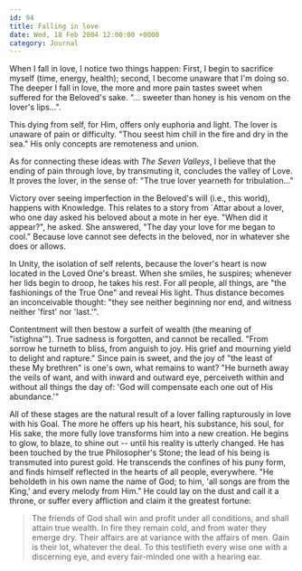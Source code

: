 ```yaml
---
id: 94
title: Falling in love
date: Wed, 18 Feb 2004 12:00:00 +0000
category: Journal
---
```


When I fall in love, I notice two things happen: First, I begin to
sacrifice myself (time, energy, health); second, I become unaware that
I'm doing so.  The deeper I fall in love, the more and more pain tastes
sweet when suffered for the Beloved's sake.  "... sweeter than honey is
his venom on the lover's lips...".

This dying from self, for Him, offers only euphoria and light.  The
lover is unaware of pain or difficulty.  "Thou seest him chill in the
fire and dry in the sea."  His only concepts are remoteness and union.

As for connecting these ideas with *The Seven Valleys*, I believe that the
ending of pain through love, by transmuting it, concludes the valley of
Love.  It proves the lover, in the sense of: "The true lover yearneth
for tribulation..."

Victory over seeing imperfection in the Beloved's will (i.e., this
world), happens with Knowledge.  This relates to a story from `Attar
about a lover, who one day asked his beloved about a mote in her
eye. "When did it appear?", he asked.  She answered, "The day your love
for me began to cool."  Because love cannot see defects in the beloved,
nor in whatever she does or allows.

In Unity, the isolation of self relents, because the lover's heart is
now located in the Loved One's breast.  When she smiles, he suspires;
whenever her lids begin to droop, he takes his rest.  For all people,
all things, are "the fashionings of the True One" and reveal His light.
Thus distance becomes an inconceivable thought: "they see neither
beginning nor end, and witness neither 'first' nor 'last.'".

Contentment will then bestow a surfeit of wealth (the meaning of
"istighna'").  True sadness is forgotten, and cannot be recalled. "From
sorrow he turneth to bliss, from anguish to joy.  His grief and mourning
yield to delight and rapture."  Since pain is sweet, and the joy of "the
least of these My brethren" is one's own, what remains to want?  "He
burneth away the veils of want, and with inward and outward eye,
perceiveth within and without all things the day of: 'God will
compensate each one out of His abundance.'"

All of these stages are the natural result of a lover falling
rapturously in love with his Goal.  The more he offers up his heart, his
substance, his soul, for His sake, the more fully love transforms him
into a new creation.  He begins to glow, to blaze, to shine out -- until
his reality is utterly changed.  He has been touched by the true
Philosopher's Stone; the lead of his being is transmuted into purest
gold.  He transcends the confines of his puny form, and finds himself
reflected in the hearts of all people, everywhere.  "He beholdeth in his
own name the name of God; to him, 'all songs are from the King,' and
every melody from Him."  He could lay on the dust and call it a throne,
or suffer every affliction and claim it the greatest fortune:

> The friends of God shall win and profit under all conditions, and
> shall attain true wealth.  In fire they remain cold, and from water
> they emerge dry.  Their affairs are at variance with the affairs of
> men.  Gain is their lot, whatever the deal.  To this testifieth every
> wise one with a discerning eye, and every fair-minded one with a
> hearing ear.


